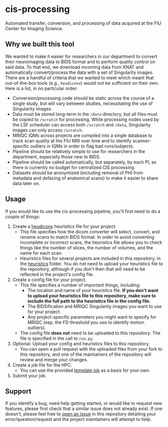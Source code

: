 # cis-processing
Automated transfer, conversion, and processing of data acquired at the FIU
Center for Imaging Science.

## Why we built this tool
We wanted to make it easier for researchers in our department to convert their
neuroimaging data to BIDS format and to perform quality control on said data.
To that end, we download incoming data from XNAT and automatically
convert/process the data with a set of Singularity images.
There are a handful of criteria that we wanted to meet which
meant that out-of-the-box tools (e.g., `heudiconv`) would not be sufficient on
their own. Here is a list, in no particular order:
  - Conversion/processing code should be static across the course
    of a single study, but will vary between studies, necessitating the use of
    Singularity images.
  - Data must be stored long-term in the `/data` directory, but
    all files must be copied to `/scratch` for processing. While processing nodes
    used by the LSF scheduler can access both `/scratch` and `/data`,
    Singularity images can only access `/scratch`.
  - MRIQC IQMs across projects are compiled into a single database to track scan
    quality at the FIU MRI over time and to identify scanner-specific outliers in
    IQMs in order to flag bad runs/subjects.
  - Pipeline should be relatively simple to use for researchers in the
    department, especially those new to BIDS.
  - Pipeline should be called automatically, but separately, by each PI, as
    there is currently no budget for centralized CIS processing.
  - Datasets should be anonymized (including removal of PHI from metadata and
    defacing of anatomical scans) to make it easier to share data later on.

## Usage
If you would like to use the cis-processing pipeline, you'll first need to do a couple of things:
1. Create a [heudiconv](https://github.com/nipy/heudiconv) heuristics file for your project.
    - This file specifies how the dicom converter will select, convert, and rename scans to match BIDS format. In order to avoid converting incomplete or incorrect scans, the heuristics file allows you to check things like the number of slices, the number of volumes, and the name for each scan.
    - Heuristics files for several projects are included in this repository, in the [heuristics](https://github.com/FIU-Neuro/cis-processing/tree/master/heuristics) folder. You do not need to upload your heuristics file to the repository, although if you don't then that will need to be reflected in the project's config file.
2. Create a config file for your project.
    - This file specifies a number of important things, including:
        - The location and name of your heuristics file. **If you don't want to upload your heuristics file to this repository, make sure to include the full path to the heuristics file in the config file.**
        - The BIDSification and MRIQC Singularity images you want to use for your project.
        - Any project-specific parameters you might want to specify for MRIQC (esp. the FD threshold you use to identify motion outliers).
    - The config file **does not** need to be uploaded to this repository. The file is specified in the call to `run.py`.
3. Optional: Upload your config and heuristics files to this repository.
    - You can open a pull request with the uploaded files from your fork to this repository, and one of the maintainers of the repository will review and merge your changes.
4. Create a job file for the HPC.
    - You can use the provided [template job](https://github.com/FIU-Neuro/cis-processing/blob/master/example_lsf_job.sub) as a basis for your own.
5. Submit your job.

## Support
If you identify a bug, need help getting started, or would like to request new features, please first check that a similar issue does not already exist. If one doesn't, please feel free to [open an issue](https://github.com/FIU-Neuro/cis-processing/issues) in this repository detailing your error/question/request and the project maintainers will attempt to help.
